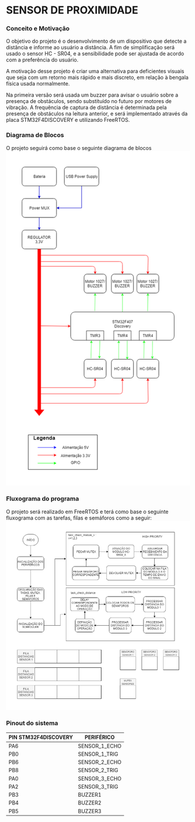 # SENSOR DE PROXIMIDADE
### Conceito e Motivação
O objetivo do projeto é o desenvolvimento de um dispositivo que detecte a distância e informe ao usuário a distância. A fim de simplificação será usado o sensor HC - SR04, e a sensibilidade pode ser ajustada de acordo com a preferência do usuário.

A motivação desse projeto é criar uma alternativa para deficientes visuais que seja com um retorno mais rápido e mais discreto, em relação à bengala física usada normalmente.

Na primeira versão será usada um buzzer para avisar o usuário sobre a presença de obstáculos, sendo substituído no futuro por motores de vibração. A frequência de captura de distância é determinada pela presença de obstáculos na leitura anterior, e será implementado através da placa STM32F4DISCOVERY e utilizando FreeRTOS.

### Diagrama de Blocos
O projeto seguirá como base o seguinte diagrama de blocos
![Diagrama](resources/Block_diagram.png)

### Fluxograma do programa
O projeto será realizado em FreeRTOS e terá como base o seguinte fluxograma com as tarefas, filas e semáforos como a seguir:
![Fluxograma](resources/Flowchart.png)

### Pinout do sistema
|PIN STM32F4DISCOVERY| PERIFÉRICO |
|--|--|
|PA6|SENSOR_1_ECHO|
|PB0|SENSOR_1_TRIG|
|PB6|SENSOR_2_ECHO|
|PB8|SENSOR_2_TRIG|
|PA0|SENSOR_3_ECHO|
|PA2|SENSOR_3_TRIG|
|PB3|BUZZER1|
|PB4|BUZZER2|
|PB5|BUZZER3|
